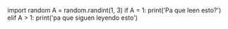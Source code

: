 import random
A = random.randint(1, 3)
if A = 1:
  print('Pa que leen esto?')
elif A > 1:
  print('pa que siguen leyendo esto')
